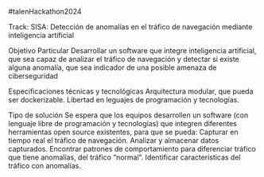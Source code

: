 #talenHackathon2024 

Track: SISA: Detección de anomalías en el tráfico de navegación mediante inteligencia artificial 

Objetivo Particular
Desarrollar un software que integre inteligencia artificial, que sea capaz de analizar el tráfico de navegación y detectar si existe alguna anomalía, que sea indicador de una posible amenaza de ciberseguridad

Especificaciones técnicas y tecnológicas
Arquitectura modular, que pueda ser dockerizable. Libertad en leguajes de programación y tecnologías.

Tipo de solución
Se espera que los equipos desarrollen un software (con lenguaje libre de programación y tecnologías) que integren diferentes herramientas open source existentes, para que se pueda:
Capturar en tiempo real el tráfico de navegación.
Analizar y almacenar datos capturados.
Encontrar patrones de comportamiento para diferenciar tráfico que tiene anomalías, del tráfico “normal”.
Identificar características del tráfico con anomalías.

